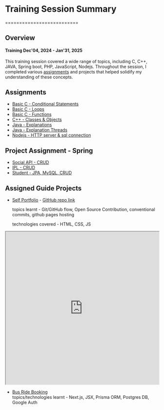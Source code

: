# Training Session Summary
==========================

## Overview

#### Training Dec'04, 2024 - Jan'31, 2025

This training session covered a wide range of topics, including C, C++, JAVA, Spring boot, PHP, JavaScript, Nodejs. Throughout the session, I completed various [assignments](#assignments) and projects that helped solidify my understanding of these concepts.

## Assignments

- [Basic C - Conditional Statements ](./4_dec/assignment_4_dec/)
- [Basic C - Loops ](./5_dec/assignment/)
- [Basic C - Functions ](./6_DEC/Assignment/)
- [C++ - Classes & Objects ](./11_Dec/assignments/)
- [Java - Explanations ](./12_Dec/Assignment-5-Explanation-12-Dec-24.txt)
- [Java - Explanation Threads ](./18_dec/multithreding2.txt)
- [Nodejs - HTTP server & sql connection](./Jan_17/assignment/server2.js)

## Project Assignment - Spring

- [Social API - CRUD](./Projects/Social_API/src/main/java/com/pinnacle/social/)
- [IPL - CRUD](./Projects/ipl/src/main/java/com/pinnacle/ipl/)
- [Student - JPA, MySQL, CRUD](./Projects/student/src/main/java/com/pinnacle/student/)

## Assigned Guide Projects

- [Self Portfolio](https://saifkhan-rkp.github.io/portfolio/) - [GitHub repo link](https://github.com/Saifkhan-rkp/portfolio) 

    topics learnt - Git/GitHub flow, Open Source Contribution, conventional commits, github pages hosting
    
    technologies covered - HTML, CSS, JS
<iframe src="https://saifkhan-rkp.github.io/portfolio/" title="Saif's Portfolio" width="100%" height="500"></iframe>

- [Bus Ride Booking](https://github.com/Saifkhan-rkp/bus-ride-booking)  
    topics/technologies learnt - Next.js, JSX, Prisma ORM, Postgres DB, Google Auth 